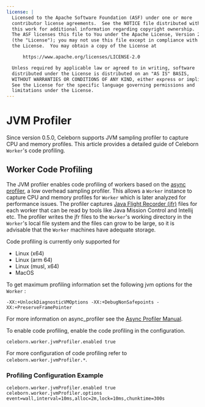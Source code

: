 ```yaml
---
license: |
  Licensed to the Apache Software Foundation (ASF) under one or more
  contributor license agreements.  See the NOTICE file distributed with
  this work for additional information regarding copyright ownership.
  The ASF licenses this file to You under the Apache License, Version 2.0
  (the "License"); you may not use this file except in compliance with
  the License.  You may obtain a copy of the License at

      https://www.apache.org/licenses/LICENSE-2.0

  Unless required by applicable law or agreed to in writing, software
  distributed under the License is distributed on an "AS IS" BASIS,
  WITHOUT WARRANTIES OR CONDITIONS OF ANY KIND, either express or implied.
  See the License for the specific language governing permissions and
  limitations under the License.
---
```


# JVM Profiler
Since version 0.5.0, Celeborn supports JVM sampling profiler to capture CPU and memory profiles. This article provides a detailed guide of Celeborn `Worker`'s code profiling.

## Worker Code Profiling
The JVM profiler enables code profiling of workers based on the [async profiler](https://github.com/async-profiler/async-profiler/blob/v2.10/README.md), a low overhead sampling profiler.
This allows a `Worker` instance to capture CPU and memory profiles for `Worker` which is later analyzed for performance issues. 
The profiler captures [Java Flight Recorder (jfr)](https://access.redhat.com/documentation/es-es/red_hat_build_of_openjdk/17/html/using_jdk_flight_recorder_with_red_hat_build_of_openjdk/openjdk-flight-recorded-overview) files for each worker that can be read by tools like Java Mission Control and Intellij etc.
The profiler writes the jfr files to the `Worker`'s working directory in the `Worker`'s local file system and the files can grow to be large,
so it is advisable that the `Worker` machines have adequate storage.

Code profiling is currently only supported for

*   Linux (x64)
*   Linux (arm 64)
*   Linux (musl, x64)
*   MacOS

To get maximum profiling information set the following jvm options for the `Worker` :

```
-XX:+UnlockDiagnosticVMOptions -XX:+DebugNonSafepoints -XX:+PreserveFramePointer
```

For more information on async_profiler see the [Async Profiler Manual](https://krzysztofslusarski.github.io/2022/12/12/async-manual.html).

To enable code profiling, enable the code profiling in the configuration.

```properties
celeborn.worker.jvmProfiler.enabled true
```

For more configuration of code profiling refer to `celeborn.worker.jvmProfiler.*`.

### Profiling Configuration Example
```properties
celeborn.worker.jvmProfiler.enabled true
celeborn.worker.jvmProfiler.options event=wall,interval=10ms,alloc=2m,lock=10ms,chunktime=300s
```
